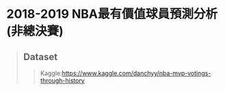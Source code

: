 # 2018-2019 NBA最有價值球員預測分析(非總決賽)
> ## Dataset
>>Kaggle:https://www.kaggle.com/danchyy/nba-mvp-votings-through-history
